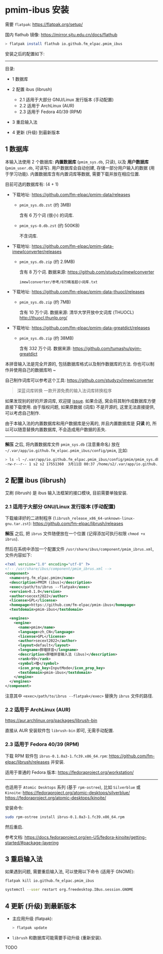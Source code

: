 # pmim-ibus 安装

需要 `flatpak`: <https://flatpak.org/setup/>

国内 flathub 镜像: <https://mirror.sjtu.edu.cn/docs/flathub>

```sh
> flatpak install flathub io.github.fm_elpac.pmim_ibus
```

安装之后的配置如下:

---

目录:

- 1 数据库

- 2 配置 ibus (librush)
  - 2.1 适用于大部分 GNU/Linux 发行版本 (手动配置)
  - 2.2 适用于 ArchLinux (AUR)
  - 2.3 适用于 Fedora 40/39 (RPM)

- 3 重启输入法

- 4 更新 (升级) 到最新版本

## 1 数据库

本输入法使用 2 个数据库: **内置数据库** (`pmim_sys.db`, 只读), 以及
**用户数据库** (`pmim_user.db`, 可读写). 用户数据库会自动创建,
存储一部分用户输入的数据 (用于学习功能). 内置数据库含有内置词库等数据,
需要下载并放在相应位置.

目前可选的数据库有: (4 + 1)

- 下载地址: <https://github.com/fm-elpac/pmim-data/releases>

  - `pmim_sys.db.zst` (约 3MB)

    含有 6 万个词 (很小) 的词库.

  - `pmim_sys-0.db.zst` (约 500KB)

    不含词库.

- 下载地址: <https://github.com/fm-elpac/pmim-data-imewlconverter/releases>

  - `pmim_sys.db.zip` (约 2.9MB)

    含有 8 万个词. 数据来源: <https://github.com/studyzy/imewlconverter>

    `imewlconverter/参考/8万精准超小词库.txt`

- 下载地址: <https://github.com/fm-elpac/pmim-data-thuocl/releases>

  - `pmim_sys.db.zip` (约 7MB)

    含有 10 万个词. 数据来源: 清华大学开放中文词库 (THUOCL)
    <http://thuocl.thunlp.org/>

- 下载地址: <https://github.com/fm-elpac/pmim-data-greatdict/releases>

  - `pmim_sys.db.zip` (约 38MB)

    含有 332 万个词. 数据来源: <https://github.com/tumashu/pyim-greatdict>

本拼音输入法是完全开源的, 包括数据库格式以及制作数据库的方法.
你也可以制作并使用自己的数据库哟 ~

自己制作词库可以参考这个工具: <https://github.com/studyzy/imewlconverter>

> 深蓝词库转换 一款开源免费的输入法词库转换程序

如果发现别的好的开源词库, 欢迎提
[issue](https://github.com/fm-elpac/pmim-ibus/issues). 如果合适,
窝会将其制作成数据库方便直接下载使用. 由于版权问题, 如果原数据 (词库)
不是开源的, 这里无法直接提供, 可以考虑自己制作.

由于本输入法的内置数据库和用户数据库是分离的, 并且内置数据库是 **只读** 的,
所以可以随意替换内置数据库, 不会造成用户数据的丢失.

---

**解压** 之后, 将内置数据库文件 `pmim_sys.db` (注意重命名) 放在
`~/.var/app/io.github.fm_elpac.pmim_ibus/config/pmim`, 比如:

```sh
> ls -l ~/.var/app/io.github.fm_elpac.pmim_ibus/config/pmim/pmim_sys.db
-rw-r--r-- 1 s2 s2 17551360  3月11日 00:37 /home/s2/.var/app/io.github.fm_elpac.pmim_ibus/config/pmim/pmim_sys.db
```

## 2 配置 ibus (librush)

艾刷 (librush) 是 ibus 输入法框架的接口模块, 目前需要单独安装.

### 2.1 适用于大部分 GNU/Linux 发行版本 (手动配置)

下载编译好的二进制程序 (`librush_release_x86_64-unknown-linux-gnu.tar.zst`):
<https://github.com/fm-elpac/librush/releases>

**解压** 之后, 把 `ibrus` 文件随便放在一个位置 (记得添加可执行权限
`chmod +x ibrus`).

然后在系统中添加一个配置文件 `/usr/share/ibus/component/pmim_ibrus.xml`,
文件内容如下:

```xml
<?xml version="1.0" encoding="utf-8" ?>
<!-- /usr/share/ibus/component/pmim_ibrus.xml -->
<component>
  <name>org.fm_elpac.pmim</name>
  <description>PMIM (ibus)</description>
  <exec>/path/to/ibrus --flatpak</exec>
  <version>0.1.0</version>
  <author>secext2022</author>
  <license>GPL</license>
  <homepage>https://github.com/fm-elpac/pmim-ibus</homepage>
  <textdomain>pmim-ibus</textdomain>

  <engines>
    <engine>
      <name>pmim</name>
      <language>zh_CN</language>
      <license>GPL</license>
      <author>secext2022</author>
      <layout>default</layout>
      <longname>胖喵拼音</longname>
      <description>胖喵拼音输入法 (ibus)</description>
      <rank>99</rank>
      <symbol>喵</symbol>
      <icon_prop_key>InputMode</icon_prop_key>
      <textdomain>pmim-ibus</textdomain>
    </engine>
  </engines>
</component>
```

注意其中 `<exec>/path/to/ibrus --flatpak</exec>` 替换为 `ibrus` 文件的路径.

### 2.2 适用于 ArchLinux (AUR)

<https://aur.archlinux.org/packages/librush-bin>

直接从 AUR 安装软件包 `librush-bin` 即可, 无需手动配置.

### 2.3 适用于 Fedora 40/39 (RPM)

下载 RPM 软件包 `ibrus-0.1.0a3-1.fc39.x86_64.rpm`:
<https://github.com/fm-elpac/librush/releases> 并安装.

适用于普通的 Fedora 版本: <https://fedoraproject.org/workstation/>

---

也适用于 `Atomic Desktops` 系列 (基于 `rpm-ostree`), 比如 `Silverblue` 或
`Kinoite`: <https://fedoraproject.org/atomic-desktops/silverblue/>
<https://fedoraproject.org/atomic-desktops/kinoite/>

安装命令:

```sh
sudo rpm-ostree install ibrus-0.1.0a3-1.fc39.x86_64.rpm
```

然后重启.

参考文档:
<https://docs.fedoraproject.org/en-US/fedora-kinoite/getting-started/#package-layering>

## 3 重启输入法

如果遇到问题, 需要重启输入法, 可以使用以下命令 (适用于 GNOME):

```sh
flatpak kill io.github.fm_elpac.pmim_ibus

systemctl --user restart org.freedesktop.IBus.session.GNOME
```

## 4 更新 (升级) 到最新版本

- 主应用升级 (flatpak):

  ```sh
  > flatpak update
  ```

- `librush` 和数据库可能需要手动升级 (重新安装).

TODO
